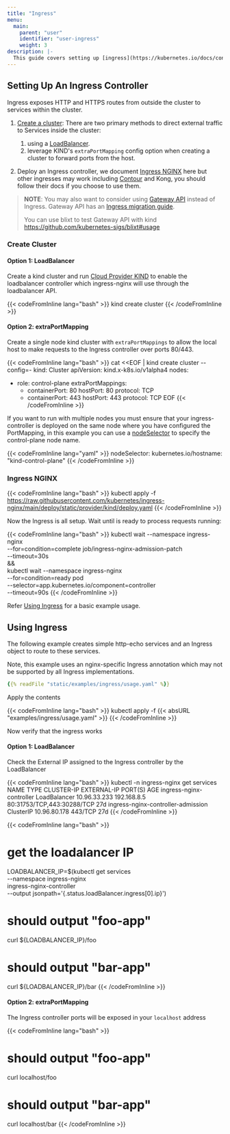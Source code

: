 ```yaml
---
title: "Ingress"
menu:
  main:
    parent: "user"
    identifier: "user-ingress"
    weight: 3
description: |-
  This guide covers setting up [ingress](https://kubernetes.io/docs/concepts/services-networking/ingress/) on a kind cluster.
---
```

## Setting Up An Ingress Controller

Ingress exposes HTTP and HTTPS routes from outside the cluster to services within the cluster.

1. [Create a cluster](#create-cluster): There are two primary methods to direct external traffic to Services inside the cluster:
    1. using a [LoadBalancer](./loadbalancer.md).
    2. leverage KIND's `extraPortMapping` config option when creating a cluster to forward ports from the host.

2. Deploy an Ingress controller, we document [Ingress NGINX](#ingress-nginx) here but other ingresses may work including [Contour](https://projectcontour.io/docs/main/guides/kind/) and Kong, you should follow their docs if you choose to use them.

> **NOTE**: You may also want to consider using [Gateway API](https://gateway-api.sigs.k8s.io/) instead of Ingress.
> Gateway API has an [Ingress migration guide](https://gateway-api.sigs.k8s.io/guides/migrating-from-ingress/).
>
> You can use blixt to test Gateway API with kind https://github.com/kubernetes-sigs/blixt#usage

### Create Cluster

#### Option 1: LoadBalancer

Create a kind cluster and run [Cloud Provider KIND](./loadbalancer.md)
to enable the loadbalancer controller which ingress-nginx will use through the loadbalancer API.

{{< codeFromInline lang="bash" >}}
kind create cluster
{{< /codeFromInline >}}

#### Option 2: extraPortMapping

Create a single node kind cluster with `extraPortMappings` to allow the local host to make requests to the Ingress controller over ports 80/443.

{{< codeFromInline lang="bash" >}}
cat <<EOF | kind create cluster --config=-
kind: Cluster
apiVersion: kind.x-k8s.io/v1alpha4
nodes:
- role: control-plane
  extraPortMappings:
  - containerPort: 80
    hostPort: 80
    protocol: TCP
  - containerPort: 443
    hostPort: 443
    protocol: TCP
EOF
{{< /codeFromInline >}}

If you want to run with multiple nodes you must ensure that your ingress-controller is deployed on the same node where you have configured the PortMapping, in this example you can use a [nodeSelector](https://kubernetes.io/docs/concepts/scheduling-eviction/assign-pod-node/) to specify the control-plane node name.

{{< codeFromInline lang="yaml" >}}
nodeSelector:
  kubernetes.io/hostname: "kind-control-plane"
{{< /codeFromInline >}}

### Ingress NGINX

{{< codeFromInline lang="bash" >}}
kubectl apply -f https://raw.githubusercontent.com/kubernetes/ingress-nginx/main/deploy/static/provider/kind/deploy.yaml
{{< /codeFromInline >}}

Now the Ingress is all setup. Wait until is ready to process requests running:

{{< codeFromInline lang="bash" >}}
kubectl wait --namespace ingress-nginx \
  --for=condition=complete job/ingress-nginx-admission-patch \
  --timeout=30s \
&& \
kubectl wait --namespace ingress-nginx \
  --for=condition=ready pod \
  --selector=app.kubernetes.io/component=controller \
  --timeout=90s
{{< /codeFromInline >}}

Refer [Using Ingress](#using-ingress) for a basic example usage.

## Using Ingress

The following example creates simple http-echo services
and an Ingress object to route to these services.

Note, this example uses an nginx-specific Ingress annotation which may not be supported by all Ingress implementations.

```yaml
{{% readFile "static/examples/ingress/usage.yaml" %}}
```

Apply the contents

{{< codeFromInline lang="bash" >}}
kubectl apply -f {{< absURL "examples/ingress/usage.yaml" >}}
{{< /codeFromInline >}}

Now verify that the ingress works

#### Option 1: LoadBalancer

Check the External IP assigned to the Ingress controller by the LoadBalancer

{{< codeFromInline lang="bash" >}}
kubectl -n ingress-nginx get services
NAME                                 TYPE           CLUSTER-IP     EXTERNAL-IP   PORT(S)                      AGE
ingress-nginx-controller             LoadBalancer   10.96.33.233   192.168.8.5   80:31753/TCP,443:30288/TCP   27d
ingress-nginx-controller-admission   ClusterIP      10.96.80.178   <none>        443/TCP                      27d
{{< /codeFromInline >}}

{{< codeFromInline lang="bash" >}}

# get the loadalancer IP

LOADBALANCER_IP=$(kubectl get services \
   --namespace ingress-nginx \
   ingress-nginx-controller \
   --output jsonpath='{.status.loadBalancer.ingress[0].ip}')

# should output "foo-app"

curl ${LOADBALANCER_IP}/foo

# should output "bar-app"

curl ${LOADBALANCER_IP}/bar
{{< /codeFromInline >}}

#### Option 2: extraPortMapping

The Ingress controller ports will be exposed in your `localhost` address

{{< codeFromInline lang="bash" >}}

# should output "foo-app"

curl localhost/foo

# should output "bar-app"

curl localhost/bar
{{< /codeFromInline >}}
